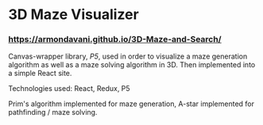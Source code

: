 # 3D Maze Visualizer

### https://armondavani.github.io/3D-Maze-and-Search/

Canvas-wrapper library, *P5*, used in order to visualize a maze generation algorithm as well as a maze solving algorithm in 3D.
Then implemented into a simple React site.

Technologies used: React, Redux, P5

Prim's algorithm implemented for maze generation, A-star implemented for pathfinding / maze solving.
